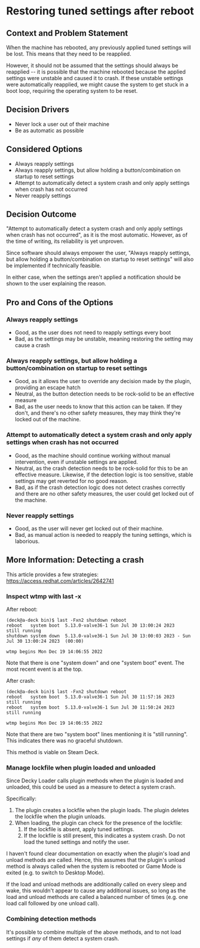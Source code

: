 # Restoring tuned settings after reboot

## Context and Problem Statement

When the machine has rebooted, any previously applied tuned settings will be lost.
This means that they need to be reapplied.

However, it should not be assumed that the settings should always be reapplied -- it is possible that the machine rebooted because the applied settings were unstable and caused it to crash.
If these unstable settings were automatically reapplied, we might cause the system to get stuck in a boot loop, requiring the operating system to be reset.

## Decision Drivers

- Never lock a user out of their machine
- Be as automatic as possible

## Considered Options

- Always reapply settings
- Always reapply settings, but allow holding a button/combination on startup to reset settings
- Attempt to automatically detect a system crash and only apply settings when crash has not occurred
- Never reapply settings

## Decision Outcome

"Attempt to automatically detect a system crash and only apply settings when crash has not occurred", as it is the most automatic.
However, as of the time of writing, its reliability is yet unproven.

Since software should always empower the user, "Always reapply settings, but allow holding a button/combination on startup to reset settings" will also be implemented if technically feasible.

In either case, when the settings aren't applied a notification should be shown to the user explaining the reason.

## Pro and Cons of the Options

### Always reapply settings

- Good, as the user does not need to reapply settings every boot
- Bad, as the settings may be unstable, meaning restoring the setting may cause a crash

### Always reapply settings, but allow holding a button/combination on startup to reset settings

- Good, as it allows the user to override any decision made by the plugin, providing an escape hatch
- Neutral, as the button detection needs to be rock-solid to be an effective measure
- Bad, as the user needs to know that this action can be taken.
    If they don't, and there's no other safety measures, they may think they're locked out of the machine.

### Attempt to automatically detect a system crash and only apply settings when crash has not occurred

- Good, as the machine should continue working without manual intervention, even if unstable settings are applied.
- Neutral, as the crash detection needs to be rock-solid for this to be an effective measure.
    Likewise, if the detection logic is too sensitive, stable settings may get reverted for no good reason.
- Bad, as if the crash detection logic does not detect crashes correctly and there are no other safety measures, the user could get locked out of the machine.

### Never reapply settings

- Good, as the user will never get locked out of their machine.
- Bad, as manual action is needed to reapply the tuning settings, which is laborious.

## More Information: Detecting a crash

This article provides a few strategies: <https://access.redhat.com/articles/2642741>

### Inspect wtmp with last -x

After reboot:

```shell
(deck@a-deck bin)$ last -Fxn2 shutdown reboot
reboot   system boot  5.13.0-valve36-1 Sun Jul 30 13:00:24 2023   still running
shutdown system down  5.13.0-valve36-1 Sun Jul 30 13:00:03 2023 - Sun Jul 30 13:00:24 2023  (00:00)

wtmp begins Mon Dec 19 14:06:55 2022
```

Note that there is one "system down" and one "system boot" event.
The most recent event is at the top.

After crash:

```shell
(deck@a-deck bin)$ last -Fxn2 shutdown reboot
reboot   system boot  5.13.0-valve36-1 Sun Jul 30 11:57:16 2023   still running
reboot   system boot  5.13.0-valve36-1 Sun Jul 30 11:50:24 2023   still running

wtmp begins Mon Dec 19 14:06:55 2022
```

Note that there are two "system boot" lines mentioning it is "still running".
This indicates there was no graceful shutdown.

This method is viable on Steam Deck.

### Manage lockfile when plugin loaded and unloaded

Since Decky Loader calls plugin methods when the plugin is loaded and unloaded, this could be used as a measure to detect a system crash.

Specifically:

1. The plugin creates a lockfile when the plugin loads.
    The plugin deletes the lockfile when the plugin unloads.
2. When loading, the plugin can check for the presence of the lockfile:
    1. If the lockfile is absent, apply tuned settings.
    2. If the lockfile is still present, this indicates a system crash.
        Do not load the tuned settings and notify the user.

I haven't found clear documentation on exactly when the plugin's load and unload methods are called.
Hence, this assumes that the plugin's unload method is always called when the system is rebooted or Game Mode is exited (e.g. to switch to Desktop Mode).

If the load and unload methods are additionally called on every sleep and wake, this wouldn't appear to cause any additional issues, so long as the load and unload methods are called a balanced number of times (e.g. one load call followed by one unload call).

### Combining detection methods

It's possible to combine multiple of the above methods, and to not load settings if _any_ of them detect a system crash.
